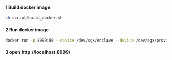 #### 1 Build docker image
```bash
sh script/build_docker.sh 
```

#### 2 Run docker image
```bash
docker run -p 8999:80 --device /dev/sgx/enclave --device /dev/sgx/provision  wetee/gnginx
```

#### 3 open http://localhost:8999/